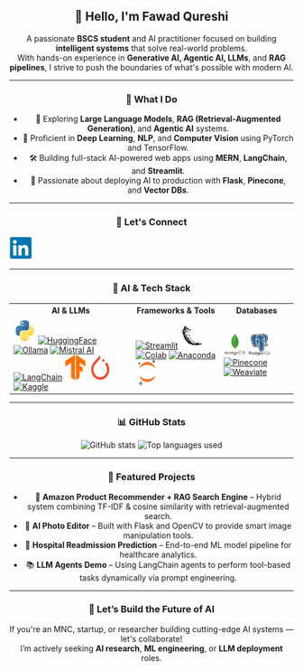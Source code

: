 <center>

## 👋 Hello, I'm Fawad Qureshi

A passionate **BSCS student** and AI practitioner focused on building **intelligent systems** that solve real-world problems.  
With hands-on experience in **Generative AI, Agentic AI, LLMs**, and **RAG pipelines**, I strive to push the boundaries of what's possible with modern AI.

---

### 🚀 What I Do

- 🔬 Exploring **Large Language Models**, **RAG (Retrieval-Augmented Generation)**, and **Agentic AI** systems.
- 🧠 Proficient in **Deep Learning**, **NLP**, and **Computer Vision** using PyTorch and TensorFlow.
- 🛠️ Building full-stack AI-powered web apps using **MERN**, **LangChain**, and **Streamlit**.
- 🎯 Passionate about deploying AI to production with **Flask**, **Pinecone**, and **Vector DBs**.

---

### 📡 Let's Connect

<p align="left">
  <a href="https://www.linkedin.com/in/fawad-qureshi-b684aa346/" target="_blank">
    <img src="https://raw.githubusercontent.com/devicons/devicon/master/icons/linkedin/linkedin-original.svg" alt="LinkedIn" width="40" height="40">
  </a>
</p>

---

### 🧠 AI & Tech Stack

<table align="center">
  <tr>
    <th>AI & LLMs</th>
    <th>Frameworks & Tools</th>
    <th>Databases</th>
  </tr>
  <tr>
    <td>
      <a href="https://www.python.org" target="_blank"><img src="https://raw.githubusercontent.com/devicons/devicon/master/icons/python/python-original.svg" alt="Python" width="40" height="45"/></a>
      <a href="https://huggingface.co/" target="_blank"><img src="https://huggingface.co/front/assets/huggingface_logo-noborder.svg" alt="HuggingFace" width="40" height="40"/></a>
      <a href="https://ollama.com/" target="_blank"><img src="https://ollama.com/public/ollama.png" alt="Ollama" width="40" height="40"/></a>
      <a href="https://mistral.ai/" target="_blank"><img src="https://mistral.ai/images/logo_hubc88c4ece131b91c7cb753f40e9e1cc5_2589_256x0_resize_q97_h2_lanczos_3.webp" alt="Mistral AI" width="40" height="40"/></a>
      <a href="https://www.langchain.com/" target="_blank"><img src="https://registry.npmmirror.com/@lobehub/icons-static-png/latest/files/dark/langchain-color.png" alt="LangChain" width="40" height="40"/></a>
      <a href="https://www.tensorflow.org/" target="_blank"><img src="https://raw.githubusercontent.com/devicons/devicon/master/icons/tensorflow/tensorflow-original.svg" alt="TensorFlow" width="40" height="45"/></a>
      <a href="https://pytorch.org/" target="_blank"><img src="https://raw.githubusercontent.com/devicons/devicon/master/icons/pytorch/pytorch-original.svg" alt="PyTorch" width="40" height="45"/></a>
      <a href="https://www.kaggle.com/" target="_blank"><img src="https://www.vectorlogo.zone/logos/kaggle/kaggle-icon.svg" alt="Kaggle" width="40" height="40"/></a>
    </td>
    <td>
      <a href="https://streamlit.io/" target="_blank"><img src="https://streamlit.io/images/brand/streamlit-mark-color.svg" alt="Streamlit" width="40" height="40"/></a>
      <a href="https://flask.palletsprojects.com/" target="_blank"><img src="https://raw.githubusercontent.com/devicons/devicon/master/icons/flask/flask-original.svg" alt="Flask" width="40" height="45"/></a>
      <a href="https://colab.research.google.com/" target="_blank"><img src="https://colab.research.google.com/img/colab_favicon_256px.png" alt="Colab" width="40" height="40"/></a>
      <a href="https://www.anaconda.com/" target="_blank"><img src="https://upload.wikimedia.org/wikipedia/en/c/cd/Anaconda_Logo.png" alt="Anaconda" width="40" height="45"/></a>
      <a href="https://jupyter.org/" target="_blank"><img src="https://raw.githubusercontent.com/devicons/devicon/master/icons/jupyter/jupyter-original.svg" alt="Jupyter" width="40" height="45"/></a>
    </td>
    <td>
      <a href="https://www.mongodb.com/" target="_blank"><img src="https://raw.githubusercontent.com/devicons/devicon/master/icons/mongodb/mongodb-original-wordmark.svg" alt="MongoDB" width="40" height="40"/></a>
      <a href="https://www.postgresql.org/" target="_blank"><img src="https://raw.githubusercontent.com/devicons/devicon/master/icons/postgresql/postgresql-original-wordmark.svg" alt="PostgreSQL" width="40" height="40"/></a>
      <a href="https://www.pinecone.io/" target="_blank"><img src="https://i.ytimg.com/vi/sKyvsdEv6rk/maxresdefault.jpg" alt="Pinecone" width="40" height="40"/></a>
      <a href="https://weaviate.io/" target="_blank"><img src="https://avatars.githubusercontent.com/u/51863096?s=200&v=4" alt="Weaviate" width="40" height="40"/></a>
    </td>
  </tr>
</table>

---

### 📊 GitHub Stats

<p align="center">
  <img src="https://github-readme-stats.vercel.app/api?username=fawadahmad-lab&show_icons=true&theme=tokyonight" alt="GitHub stats">
  <img src="https://github-readme-stats.vercel.app/api/top-langs/?username=fawadahmad-lab&langs_count=8&layout=compact&theme=tokyonight&exclude_repo=github-readme-stats,fawadahmad-lab.github.io&&hide=Cython,C,PowerShell,CMake,Shell" alt="Top languages used">
</p>

---

### 🧩 Featured Projects

- 🔗 **Amazon Product Recommender + RAG Search Engine** – Hybrid system combining TF-IDF & cosine similarity with retrieval-augmented search.
- 🤖 **AI Photo Editor** – Built with Flask and OpenCV to provide smart image manipulation tools.
- 🧠 **Hospital Readmission Prediction** – End-to-end ML model pipeline for healthcare analytics.
- 📚 **LLM Agents Demo** – Using LangChain agents to perform tool-based tasks dynamically via prompt engineering.

---

### 🌟 Let’s Build the Future of AI

If you're an MNC, startup, or researcher building cutting-edge AI systems — let's collaborate!  
I’m actively seeking **AI research**, **ML engineering**, or **LLM deployment** roles.

</center>

